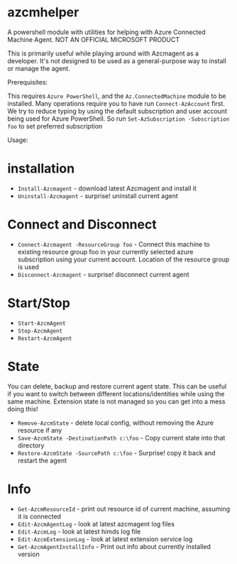 # azcmhelper
A powershell module with utilities for helping with Azure Connected Machine Agent. NOT AN OFFICIAL MICROSOFT PRODUCT

This is primarily useful while playing around with Azcmagent as a developer. It's not designed to be used as a general-purpose way to install or manage the agent.

Prerequisites:

This requires `Azure PowerShell`, and the `Az.ConnectedMachine` module to be installed. Many operations require you to have run `Connect-AzAccount` first. We try to reduce typing by using the default subscription and user account being used for Azure PowerShell. So run `Set-AzSubscription -Subscription foo` to set preferred subscription


Usage:

# installation
- `Install-Azcmagent` - download latest Azcmagent and install it
- `Uninstall-Azcmagent` - surprise! uninstall current agent

# Connect and Disconnect
- `Connect-Azcmagent -ResourceGroup foo` - Connect this machine to existing resource group foo in your currently selected azure subscription using your current account. Location of the resource group is used
- `Disconnect-Azcmagent` - surprise! disconnect current agent

# Start/Stop
- `Start-AzcmAgent` 
- `Stop-AzcmAgent`
- `Restart-AzcmAgent`

# State
You can delete, backup and restore current agent state. This can be useful if you want to switch between different locations/identities while using the same machine. Extension state is not managed so you can get into a mess doing this!
- `Remove-AzcmState` - delete local config, without removing the Azure resource if any
- `Save-AzcmState -DestinationPath c:\foo` - Copy current state into that directory
- `Restore-AzcmState -SourcePath c:\foo` - Surprise! copy it back and restart the agent 

# Info
- `Get-AzcmResourceId` - print out resource id of current machine, assuming it is connected
- `Edit-AzcmAgentLog` - look at latest azcmagent log files
- `Edit-AzcmLog` - look at latest himds log file
- `Edit-AzcmExtensionLog` - look at latest extension service log
- `Get-AzcmAgentInstallInfo` - Print out info about currently installed version




